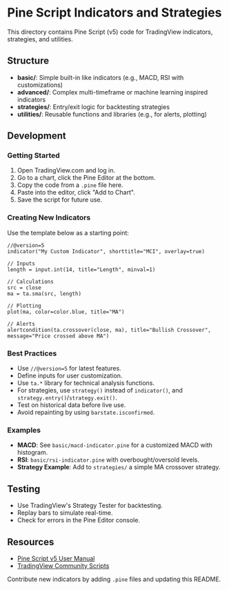 # Pine Script Indicators and Strategies

This directory contains Pine Script (v5) code for TradingView indicators, strategies, and utilities.

## Structure

- **basic/**: Simple built-in like indicators (e.g., MACD, RSI with customizations)
- **advanced/**: Complex multi-timeframe or machine learning inspired indicators
- **strategies/**: Entry/exit logic for backtesting strategies
- **utilities/**: Reusable functions and libraries (e.g., for alerts, plotting)

## Development

### Getting Started

1. Open TradingView.com and log in.
2. Go to a chart, click the Pine Editor at the bottom.
3. Copy the code from a `.pine` file here.
4. Paste into the editor, click "Add to Chart".
5. Save the script for future use.

### Creating New Indicators

Use the template below as a starting point:

```pinescript
//@version=5
indicator("My Custom Indicator", shorttitle="MCI", overlay=true)

// Inputs
length = input.int(14, title="Length", minval=1)

// Calculations
src = close
ma = ta.sma(src, length)

// Plotting
plot(ma, color=color.blue, title="MA")

// Alerts
alertcondition(ta.crossover(close, ma), title="Bullish Crossover", message="Price crossed above MA")
```

### Best Practices

- Use `//@version=5` for latest features.
- Define inputs for user customization.
- Use `ta.*` library for technical analysis functions.
- For strategies, use `strategy()` instead of `indicator()`, and `strategy.entry()`/`strategy.exit()`.
- Test on historical data before live use.
- Avoid repainting by using `barstate.isconfirmed`.

### Examples

- **MACD**: See `basic/macd-indicator.pine` for a customized MACD with histogram.
- **RSI**: `basic/rsi-indicator.pine` with overbought/oversold levels.
- **Strategy Example**: Add to `strategies/` a simple MA crossover strategy.

## Testing

- Use TradingView's Strategy Tester for backtesting.
- Replay bars to simulate real-time.
- Check for errors in the Pine Editor console.

## Resources

- [Pine Script v5 User Manual](https://www.tradingview.com/pine-script-docs/en/v5/)
- [TradingView Community Scripts](https://www.tradingview.com/scripts/)

Contribute new indicators by adding `.pine` files and updating this README.

